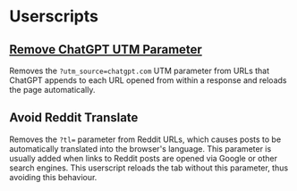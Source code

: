 # Userscripts

## [Remove ChatGPT UTM Parameter](Remove_ChatGPT_UTM_Parameter.user.js)

Removes the `?utm_source=chatgpt.com` UTM parameter from URLs that ChatGPT appends to each URL opened from within a response and reloads the page automatically.

## Avoid Reddit Translate[](Avoid_Reddit_Translate.user.js)

Removes the `?tl=` parameter from Reddit URLs, which causes posts to be automatically translated into the browser's language. This parameter is usually added when links to Reddit posts are opened via Google or other search engines. This userscript reloads the tab without this parameter, thus avoiding this behaviour.
